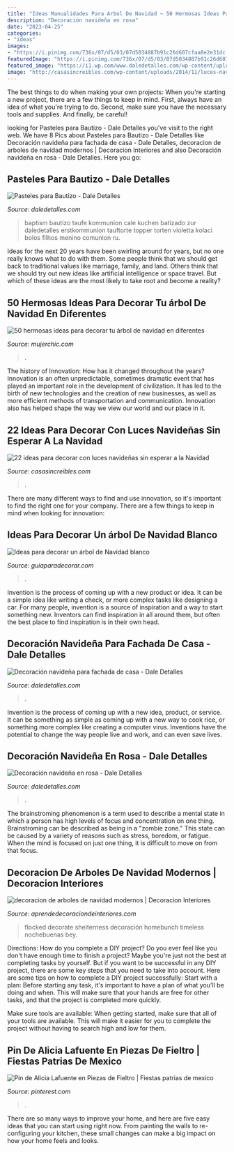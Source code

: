 ```yaml
---
title: "Ideas Manualidades Para Arbol De Navidad ~ 50 Hermosas Ideas Para Decorar Tu árbol De Navidad En Diferentes"
description: "Decoración navideña en rosa"
date: "2023-04-25"
categories:
- "ideas"
images:
- "https://i.pinimg.com/736x/07/d5/03/07d5034887b91c26d607cfaa8e2e31dc.jpg"
featuredImage: "https://i.pinimg.com/736x/07/d5/03/07d5034887b91c26d607cfaa8e2e31dc.jpg"
featured_image: "https://i1.wp.com/www.daledetalles.com/wp-content/uploads/2016/06/pastel-para-bautizo1.jpg"
image: "http://casasincreibles.com/wp-content/uploads/2014/11/luces-navidad-habitacion-15.jpg"
---
```



The best things to do when making your own projects:
When you're starting a new project, there are a few things to keep in mind. First, always have an idea of what you're trying to do. Second, make sure you have the necessary tools and supplies. And finally, be careful!

	

		
looking for Pasteles para Bautizo - Dale Detalles you've visit to the right web. We have 8 Pics about Pasteles para Bautizo - Dale Detalles like Decoración navideña para fachada de casa - Dale Detalles, decoracion de arboles de navidad modernos | Decoracion Interiores and also Decoración navideña en rosa - Dale Detalles. Here you go:
		
    
## Pasteles Para Bautizo - Dale Detalles

<img loading=lazy src="https://i1.wp.com/www.daledetalles.com/wp-content/uploads/2016/06/pastel-para-bautizo1.jpg" onerror="this.onerror=null;this.src='https://tse1.mm.bing.net/th?id=OIP.QJvV26lxeYuSaOedJn9FkgHaLH&amp;pid=15.1';" alt="Pasteles para Bautizo - Dale Detalles">

_Source: daledetalles.com_

>baptism bautizo taufe kommunion cale kuchen batizado zur daledetalles erstkommunion tauftorte topper torten violetta kolaci bolos filhos menino comunion ru. 

	

Ideas for the next 20 years have been swirling around for years, but no one really knows what to do with them. Some people think that we should get back to traditional values like marriage, family, and land. Others think that we should try out new ideas like artificial intelligence or space travel. But which of these ideas are the most likely to take root and become a reality?

    
## 50 Hermosas Ideas Para Decorar Tu árbol De Navidad En Diferentes

<img loading=lazy src="https://mujerchic.com/wp-content/uploads/2017/11/832536660a08c8cb40595db861893a9f.jpg" onerror="this.onerror=null;this.src='https://tse3.mm.bing.net/th?id=OIP.1wEQlcJ1kaGS6WxKXP_ULAHaLH&amp;pid=15.1';" alt="50 hermosas ideas para decorar tu árbol de navidad en diferentes">

_Source: mujerchic.com_

>. 

	

The history of Innovation: How has it changed throughout the years?
Innovation is an often unpredictable, sometimes dramatic event that has played an important role in the development of civilization. It has led to the birth of new technologies and the creation of new businesses, as well as more efficient methods of transportation and communication. Innovation also has helped shape the way we view our world and our place in it.

    
## 22 Ideas Para Decorar Con Luces Navideñas Sin Esperar A La Navidad

<img loading=lazy src="http://casasincreibles.com/wp-content/uploads/2014/11/luces-navidad-habitacion-15.jpg" onerror="this.onerror=null;this.src='https://tse3.mm.bing.net/th?id=OIP.FlJ5R5TePZLcPr_7jz3ivgHaJ4&amp;pid=15.1';" alt="22 ideas para decorar con luces navideñas sin esperar a la Navidad">

_Source: casasincreibles.com_

>. 

	

There are many different ways to find and use innovation, so it's important to find the right one for your company. There are a few things to keep in mind when looking for innovation: 

    
## Ideas Para Decorar Un árbol De Navidad Blanco

<img loading=lazy src="http://www.guiaparadecorar.com/wp-content/uploads/2017/12/arbol-navidad-blanco-15.jpg" onerror="this.onerror=null;this.src='https://tse2.mm.bing.net/th?id=OIP.NlvdIGSXE0Nby5GcM4VNlgHaKW&amp;pid=15.1';" alt="Ideas para decorar un árbol de Navidad blanco">

_Source: guiaparadecorar.com_

>. 

	

Invention is the process of coming up with a new product or idea. It can be a simple idea like writing a check, or more complex tasks like designing a car. For many people, invention is a source of inspiration and a way to start something new. Inventors can find inspiration in all around them, but often the best place to find inspiration is in their own head.

    
## Decoración Navideña Para Fachada De Casa - Dale Detalles

<img loading=lazy src="https://www.daledetalles.com/wp-content/uploads/2020/09/decoracion-navideña-para-fachada5.jpg" onerror="this.onerror=null;this.src='https://tse1.mm.bing.net/th?id=OIP.lyhj-bTABnJD90ie4O-NbQHaLH&amp;pid=15.1';" alt="Decoración navideña para fachada de casa - Dale Detalles">

_Source: daledetalles.com_

>. 

	

Invention is the process of coming up with a new idea, product, or service. It can be something as simple as coming up with a new way to cook rice, or something more complex like creating a computer virus. Inventions have the potential to change the way people live and work, and can even save lives.

    
## Decoración Navideña En Rosa - Dale Detalles

<img loading=lazy src="https://i2.wp.com/www.daledetalles.com/wp-content/uploads/2016/09/navidad-en-rosa8.jpg" onerror="this.onerror=null;this.src='https://tse3.mm.bing.net/th?id=OIP.Uca2-0Vo1qNLCd35lpzzaAHaKc&amp;pid=15.1';" alt="Decoración navideña en rosa - Dale Detalles">

_Source: daledetalles.com_

>. 

	

The brainstroming phenomenon is a term used to describe a mental state in which a person has high levels of focus and concentration on one thing. Brainstroming can be described as being in a "zombie zone." This state can be caused by a variety of reasons such as stress, boredom, or fatigue. When the mind is focused on just one thing, it is difficult to move on from that focus.

    
## Decoracion De Arboles De Navidad Modernos | Decoracion Interiores

<img loading=lazy src="https://aprendedecoraciondeinteriores.com/wp-content/uploads/2018/09/decoracion-de-arboles-de-navidad-modernos-2.jpg" onerror="this.onerror=null;this.src='https://tse2.mm.bing.net/th?id=OIP.tOpNUP9zEt_1J7_1BjC9nwHaLH&amp;pid=15.1';" alt="decoracion de arboles de navidad modernos | Decoracion Interiores">

_Source: aprendedecoraciondeinteriores.com_

>flocked decorate shelterness decoración homebunch timeless nochebuenas bey. 

	

Directions: How do you complete a DIY project?
Do you ever feel like you don't have enough time to finish a project? Maybe you're just not the best at completing tasks by yourself. But if you want to be successful in any DIY project, there are some key steps that you need to take into account. Here are some tips on how to complete a DIY project successfully:
Start with a plan: Before starting any task, it's important to have a plan of what you'll be doing and when. This will make sure that your hands are free for other tasks, and that the project is completed more quickly.

Make sure tools are available: When getting started, make sure that all of your tools are available. This will make it easier for you to complete the project without having to search high and low for them.

    
## Pin De Alicia Lafuente En Piezas De Fieltro | Fiestas Patrias De Mexico

<img loading=lazy src="https://i.pinimg.com/736x/07/d5/03/07d5034887b91c26d607cfaa8e2e31dc.jpg" onerror="this.onerror=null;this.src='https://tse3.mm.bing.net/th?id=OIP.K6llCUtDJu6UP8c-V1yURwHaJ4&amp;pid=15.1';" alt="Pin de Alicia Lafuente en Piezas de Fieltro | Fiestas patrias de mexico">

_Source: pinterest.com_

>. 

	

There are so many ways to improve your home, and here are five easy ideas that you can start using right now. From painting the walls to re-configuring your kitchen, these small changes can make a big impact on how your home feels and looks.

